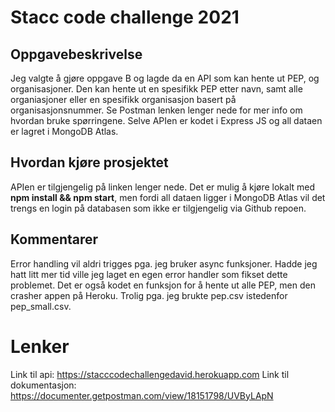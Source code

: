 # Stacc code challenge 2021

## Oppgavebeskrivelse
Jeg valgte å gjøre oppgave B og lagde da en API som kan hente ut PEP, og organisasjoner. Den kan hente ut en spesifikk PEP etter navn, samt alle organiasjoner eller en spesifikk organisasjon basert på organisasjonsnummer. Se Postman lenken lenger nede for mer info om hvordan bruke spørringene. Selve APIen er kodet i Express JS og all dataen er lagret i MongoDB Atlas. 

## Hvordan kjøre prosjektet
APIen er tilgjengelig på linken lenger nede. Det er mulig å kjøre lokalt med **npm install && npm start**, men fordi all dataen ligger i MongoDB Atlas vil det trengs en login på databasen som ikke er tilgjengelig via Github repoen. 

## Kommentarer
Error handling vil aldri trigges pga. jeg bruker async funksjoner. Hadde jeg hatt litt mer tid ville jeg laget en egen error handler som fikset dette problemet. 
Det er også kodet en funksjon for å hente ut alle PEP, men den crasher appen på Heroku. Trolig pga. jeg brukte pep.csv istedenfor pep_small.csv. 

# Lenker
Link til api: https://stacccodechallengedavid.herokuapp.com 
Link til dokumentasjon: https://documenter.getpostman.com/view/18151798/UVByLApN 
